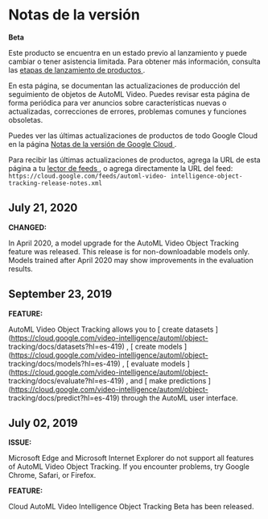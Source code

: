 #  Notas de la versión

**Beta**

Este producto se encuentra en un estado previo al lanzamiento y puede cambiar
o tener asistencia limitada. Para obtener más información, consulta las [
etapas de lanzamiento de productos
](https://cloud.google.com/products?hl=es-419#product-launch-stages) .

En esta página, se documentan las actualizaciones de producción del
seguimiento de objetos de AutoML Video. Puedes revisar esta página de forma
periódica para ver anuncios sobre características nuevas o actualizadas,
correcciones de errores, problemas comunes y funciones obsoletas.

Puedes ver las últimas actualizaciones de productos de todo Google Cloud en la
página [ Notas de la versión de Google Cloud
](https://cloud.google.com/release-notes?hl=es-419) .

Para recibir las últimas actualizaciones de productos, agrega la URL de esta
página a tu [ lector de feeds
](https://wikipedia.org/wiki/Comparison_of_feed_aggregators) , o agrega
directamente la URL del feed: ` https://cloud.google.com/feeds/automl-video-
intelligence-object-tracking-release-notes.xml `

##  July 21, 2020

**CHANGED:**

In April 2020, a model upgrade for the AutoML Video Object Tracking feature
was released. This release is for non-downloadable models only. Models trained
after April 2020 may show improvements in the evaluation results.

##  September 23, 2019

**FEATURE:**

AutoML Video Object Tracking allows you to [ create datasets
](https://cloud.google.com/video-intelligence/automl/object-
tracking/docs/datasets?hl=es-419) , [ create models
](https://cloud.google.com/video-intelligence/automl/object-
tracking/docs/models?hl=es-419) , [ evaluate models
](https://cloud.google.com/video-intelligence/automl/object-
tracking/docs/evaluate?hl=es-419) , and [ make predictions
](https://cloud.google.com/video-intelligence/automl/object-
tracking/docs/predict?hl=es-419) through the AutoML user interface.

##  July 02, 2019

**ISSUE:**

Microsoft Edge and Microsoft Internet Explorer do not support all features of
AutoML Video Object Tracking. If you encounter problems, try Google Chrome,
Safari, or Firefox.

**FEATURE:**

Cloud AutoML Video Intelligence Object Tracking Beta has been released.

